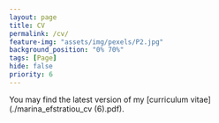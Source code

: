 ```yaml
---
layout: page
title: CV
permalink: /cv/
feature-img: "assets/img/pexels/P2.jpg"
background_position: "0% 70%"
tags: [Page]
hide: false
priority: 6
---
```

 
You may find the latest version of my [curriculum vitae](./marina_efstratiou_cv (6).pdf).

